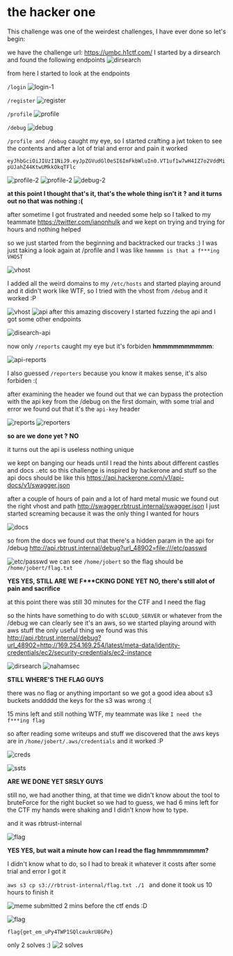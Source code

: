 # the hacker one

This challenge was one of the weirdest challenges, I have ever done
so let's begin:

we have the challenge url: https://umbc.h1ctf.com/
I started by a dirsearch 
and found the following endpoints 
![dirsearch](https://github.com/pop-eax/DawgCTF/raw/master/Web/the%20hacker%20one/imgs/dirS1.png)

from here I started to look at the endpoints

`/login`
![login-1](https://github.com/pop-eax/DawgCTF/raw/master/Web/the%20hacker%20one/imgs/login-1.png)

`/register`
![register](https://github.com/pop-eax/DawgCTF/raw/master/Web/the%20hacker%20one/imgs/register-1.png)

`/profile`
![profile](https://github.com/pop-eax/DawgCTF/raw/master/Web/the%20hacker%20one/imgs/profile-1.png)

`/debug`
![debug](https://github.com/pop-eax/DawgCTF/raw/master/Web/the%20hacker%20one/imgs/profile-1.png)

`/profile and /debug` caught my eye, so I started crafting a jwt token to see the contents 
and after a lot of trial and error and pain it worked 

`eyJhbGciOiJIUzI1NiJ9.eyJpZGVudGl0eSI6ImFkbWluIn0.VT1uf1w7wH4IZ7o2VddMipUJahZ44KtwUMkkOkqTFlc`


![profile-2](https://github.com/pop-eax/DawgCTF/raw/master/Web/the%20hacker%20one/imgs/chromeDev-1.png)
![profile-2](https://github.com/pop-eax/DawgCTF/raw/master/Web/the%20hacker%20one/imgs/profile-2.png)
![debug-2](https://github.com/pop-eax/DawgCTF/raw/master/Web/the%20hacker%20one/imgs/debug-2.png)


**at this point I thought that's it, that's the whole thing isn't it ?**
**and it turns out no that was nothing :(**

after sometime I got frustrated and needed some help so I talked to my teammate https://twitter.com/ianonhulk
and we kept on trying and trying for hours and nothing helped 

so we just started from the beginning and backtracked our tracks :)
I was just taking a look again at /profile and I was like `hmmmmm is that a f***ing VHOST`

![vhost](https://github.com/pop-eax/DawgCTF/raw/master/Web/the%20hacker%20one/imgs/vhost-2.png)

I added all the weird domains to my `/etc/hosts` and started playing around 
and it didn't work like WTF, so I tried with the vhost from `/debug` and it worked :P

![vhost](https://github.com/pop-eax/DawgCTF/raw/master/Web/the%20hacker%20one/imgs/vhost-3.png)
![api](https://github.com/pop-eax/DawgCTF/raw/master/Web/the%20hacker%20one/imgs/api-1.png)
after this amazing discovery I started fuzzing the api
and I got some other endpoints 

![disearch-api](https://github.com/pop-eax/DawgCTF/raw/master/Web/the%20hacker%20one/imgs/apiFuzz-1.png)

now only `/reports` caught my eye but it's forbiden **hmmmmmmmmmm**:

![api-reports](https://github.com/pop-eax/DawgCTF/raw/master/Web/the%20hacker%20one/imgs/apiReports-1.png)

I also guessed `/reporters` because you know it makes sense, it's also forbiden :(

after examining the header we found out that we can bypass the protection with the api key from the /debug on the first domain, with some trial and error we found out that it's the `api-key` header 

![reports](https://github.com/pop-eax/DawgCTF/raw/master/Web/the%20hacker%20one/imgs/apiReports-2.png)
![reporters](https://github.com/pop-eax/DawgCTF/raw/master/Web/the%20hacker%20one/imgs/reporters.png)

**so are we done yet ?**
**NO** 

it turns out the api is useless nothing unique 

we kept on banging our heads until I read the hints about different castles and docs ..etc
so this challenge is inspired by hackerone and stuff so the api docs should be like this https://api.hackerone.com/v1/api-docs/v1/swagger.json


after a couple of hours of pain and a lot of hard metal music we found out the right vhost and path
http://swagger.rbtrust.internal/swagger.json
I just started screaming because it was the only thing I wanted for hours 

![docs](https://github.com/pop-eax/DawgCTF/raw/master/Web/the%20hacker%20one/imgs/apiDocs-1.png)

so from the docs we found out that there's a hidden param in the api for /debug
http://api.rbtrust.internal/debug?url_48902=file:///etc/passwd

![etc/passwd](https://github.com/pop-eax/DawgCTF/raw/master/Web/the%20hacker%20one/imgs/etcpasswd-1.png)
we can see `/home/jobert` so the flag should be `/home/jobert/flag.txt` 

**YES YES, STILL ARE WE F\*\*\*CKING DONE YET**
**NO, there's still alot of pain and sacrifice**

at this point there was still 30 minutes for the CTF and I need the flag

so the hints have something to do with `$CLOUD_SERVER` or whatever
from the /debug we can clearly see it's an aws, so we started playing around with aws stuff
the only useful thing we found was this http://api.rbtrust.internal/debug?url_48902=http://169.254.169.254/latest/meta-data/identity-credentials/ec2/security-credentials/ec2-instance


![dirsearch](https://github.com/pop-eax/DawgCTF/raw/master/Web/the%20hacker%20one/imgs/awsSecrets-1.png)
![nahamsec](https://github.com/pop-eax/DawgCTF/raw/master/Web/the%20hacker%20one/imgs/nahamsec-id.png)

**STILL WHERE'S THE FLAG GUYS**

there was no flag or anything important so we got a good idea about s3 buckets
anddddd the keys for the s3 was wrong :(

15 mins left and still nothing WTF, my teammate was like `I need the f***ing flag`

so after reading some writeups and stuff we discovered that the aws keys are in `/home/jobert/.aws/credentials`
and it worked :P

![creds](https://github.com/pop-eax/DawgCTF/raw/master/Web/the%20hacker%20one/imgs/jobert.png)

![ssts](https://github.com/pop-eax/DawgCTF/raw/master/Web/the%20hacker%20one/imgs/awsStss-1.png)

**ARE WE DONE YET SRSLY GUYS**

still no, we had another thing, at that time we didn't know about the tool to bruteForce for the right bucket
so we had to guess, we had 6 mins left for the CTF my hands were shaking and I didn't know how to type.

and it was rbtrust-internal


![flag](https://github.com/pop-eax/DawgCTF/raw/master/Web/the%20hacker%20one/imgs/S3-flag.png)

**YES YES, but wait a minute how can I read the flag hmmmmmmmm?**

I didn't know what to do, so I had to break it whatever it costs
after some trial and error I got it 

`aws s3 cp s3://rbtrust-internal/flag.txt ./1 `
and done it took us 10 hours to finish it 

![meme](https://pbs.twimg.com/media/Dpoi1z-VsAEQkYA?format=jpg&name=small)
submitted 2 mins before the ctf ends :D


![flag](https://github.com/pop-eax/DawgCTF/raw/master/Web/the%20hacker%20one/imgs/Final-flag.png)

`flag{get_em_uPy4TWP1SQlcaukrU8GPe}`  

only 2 solves :)
![2 solves](https://github.com/pop-eax/DawgCTF/raw/master/Web/the%20hacker%20one/imgs/ww.png)
